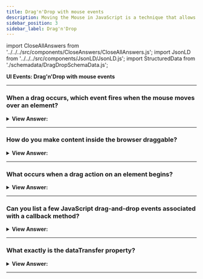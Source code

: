 ```yaml
---
title: Drag'n'Drop with mouse events
description: Moving the Mouse in JavaScript is a technique that allows you to move the mouse pointer. This is useful for interacting with the mouse. - JavaScript Interview Questions & Answers
sidebar_position: 3
sidebar_label: Drag'n'Drop
---
```


import CloseAllAnswers from '../../../src/components/CloseAnswers/CloseAllAnswers.js';
import JsonLD from '../../../src/components/JsonLD/JsonLD.js';
import StructuredData from './schemadata/DragDropSchemaData.js';

<JsonLD data={StructuredData} />

**UI Events: Drag'n'Drop with mouse events**

<CloseAllAnswers />

---

### When a drag occurs, which event fires when the mouse moves over an element?

<details>
  <summary><strong>View Answer:</strong></summary>
  <div>
  <div><strong>Interview Response:</strong> The dragover event is triggered as the mouse moves over an element when a drag occurs. The operation during an event is frequently the same as the dragenter event. The dragenter event occurs when a draggable element enters a drop target. A dragleave event occurs when the valid drop target is left. Dragstart gets dispatched whenever a user begins to drag an element.
    </div>
  </div>
</details>

---

### How do you make content inside the browser draggable?

<details>
  <summary><strong>View Answer:</strong></summary>
  <div>
  <div><strong>Interview Response:</strong> HTML5 includes a drag-and-drop feature. Setting the draggable property of an element to true makes it draggable.
    </div><br />
  <div><strong className="codeExample">HTML Example:</strong><br /><br />

  <div></div>

```html
<!DOCTYPE html>
<html>
  <head>
    <title>Draggable Element</title>
  </head>
  <body>
    <button draggable="true">Draggable Button</button>
    <button>Normal Button</button>
  </body>
</html>

```

  </div>
  </div>
</details>

---

### What occurs when a drag action on an element begins?

<details>
  <summary><strong>View Answer:</strong></summary>
  <div>
  <div><strong>Interview Response:</strong> There are three factors to remember when a drag event begins: <em>the main points.</em><br/><br/>
  <ul>
  <li><strong>Drag Data:</strong> The data type gets sent while dragging occurs.</li>
  <li><strong>Drag Feedback:</strong> This image shows alongside the mouse pointer during a drag action.</li>
  <li><strong>Drag Effect:</strong> This describes the drag that occurs on an element. There are three categories, which are listed below.</li>
  <li><strong>Copy:</strong> The data dragged gets copied from its current position to the drop destination if this effect is enabled.</li>
  <li><strong>Move:</strong> This effect indicates that the dragged data is relocating from its original location to the drop destination.</li>
  <li><strong>Link:</strong> This effect suggests that a link or relationship between the source and drop sites gets established.</li>
  </ul>
    </div><br/>
  </div>
</details>

---

### Can you list a few JavaScript drag-and-drop events associated with a callback method?

<details>
  <summary><strong>View Answer:</strong></summary>
  <div>
  <div><strong>Interview Response:</strong> Seven possible drag and drop events can be programmatically associated with a callback method. They include drag, dragstart, dragenter, dragover, dragleave, drop, and dragend.<br/><br/>
  <ul>
  <li><strong>drag:</strong> The drag event triggers every hundred milliseconds as a user drags an object or text selection.</li>
  <li><strong>dragstart:</strong> When a drag starts, it fires on an element.</li>
  <li><strong>dragenter:</strong> this event is triggered when the mouse enters an element while dragging.</li>
  <li><strong>dragover:</strong> When a drag occurs, this event is triggered when the mouse moves over an element.</li>
  <li><strong>dragleave:</strong> This event is triggered when the mouse departs an element while it gets dragged.</li>
  <li><strong>drop:</strong> After the drag operation, the drop event fires on the element where the drop occurred.</li>
  <li><strong>dragend:</strong> When the drag operation finishes, whether it was successful, the drag source receives the dragend event.</li>
  </ul>
    </div><br/>
  </div>
</details>

---

### What exactly is the dataTransfer property?

<details>
  <summary><strong>View Answer:</strong></summary>
  <div>
  <div><strong>Interview Response:</strong> The dataTransfer object contains the data transmitted in a drag action. The dragstart event sets dataTransfer, which is read/handled in the drop event.
    </div>
  </div>
</details>

---
